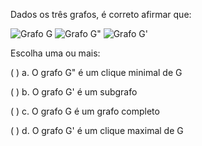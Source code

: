 Dados os três grafos, é correto afirmar que:

![Grafo G](../imgs/aula3-5.png)
![Grafo G"](../imgs/aula3-6.png)
![Grafo G'](../imgs/aula3-7.png)

Escolha uma ou mais:

(   ) a. O grafo G" é um clique minimal de G

(   ) b. O grafo G' é um subgrafo

(   ) c. O grafo G é um grafo completo

(   ) d. O grafo G' é um clique maximal de G
